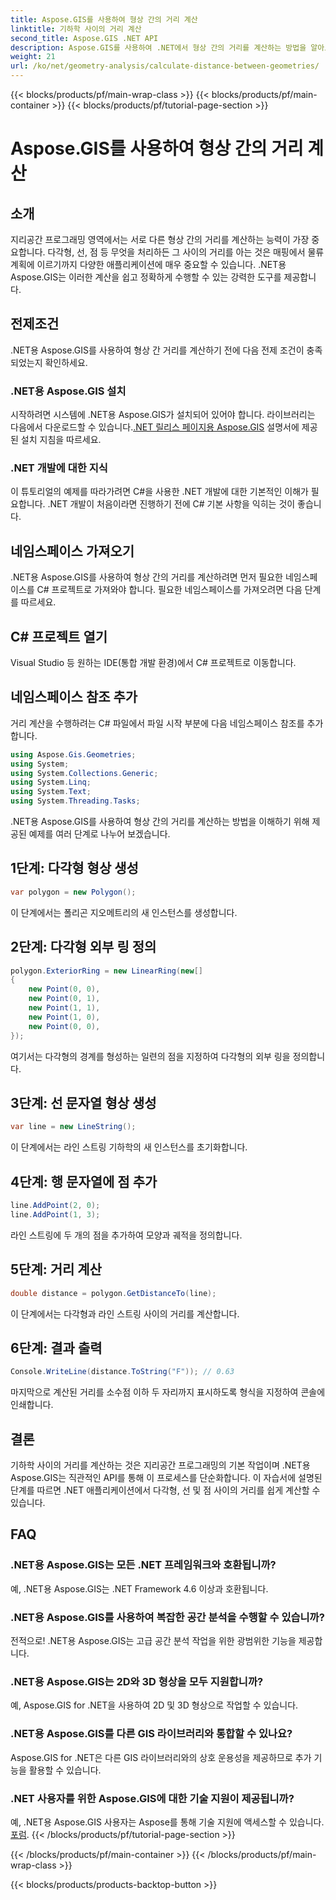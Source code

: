 ```yaml
---
title: Aspose.GIS를 사용하여 형상 간의 거리 계산
linktitle: 기하학 사이의 거리 계산
second_title: Aspose.GIS .NET API
description: Aspose.GIS를 사용하여 .NET에서 형상 간의 거리를 계산하는 방법을 알아보세요. 코드 예제가 포함된 단계별 가이드입니다. 지리공간 애플리케이션을 강화하세요.
weight: 21
url: /ko/net/geometry-analysis/calculate-distance-between-geometries/
---
```


{{< blocks/products/pf/main-wrap-class >}}
{{< blocks/products/pf/main-container >}}
{{< blocks/products/pf/tutorial-page-section >}}

# Aspose.GIS를 사용하여 형상 간의 거리 계산

## 소개
지리공간 프로그래밍 영역에서는 서로 다른 형상 간의 거리를 계산하는 능력이 가장 중요합니다. 다각형, 선, 점 등 무엇을 처리하든 그 사이의 거리를 아는 것은 매핑에서 물류 계획에 이르기까지 다양한 애플리케이션에 매우 중요할 수 있습니다. .NET용 Aspose.GIS는 이러한 계산을 쉽고 정확하게 수행할 수 있는 강력한 도구를 제공합니다.
## 전제조건
.NET용 Aspose.GIS를 사용하여 형상 간 거리를 계산하기 전에 다음 전제 조건이 충족되었는지 확인하세요.
### .NET용 Aspose.GIS 설치
 시작하려면 시스템에 .NET용 Aspose.GIS가 설치되어 있어야 합니다. 라이브러리는 다음에서 다운로드할 수 있습니다.[.NET 릴리스 페이지용 Aspose.GIS](https://releases.aspose.com/gis/net/) 설명서에 제공된 설치 지침을 따르세요.
### .NET 개발에 대한 지식
이 튜토리얼의 예제를 따라가려면 C#을 사용한 .NET 개발에 대한 기본적인 이해가 필요합니다. .NET 개발이 처음이라면 진행하기 전에 C# 기본 사항을 익히는 것이 좋습니다.

## 네임스페이스 가져오기
.NET용 Aspose.GIS를 사용하여 형상 간의 거리를 계산하려면 먼저 필요한 네임스페이스를 C# 프로젝트로 가져와야 합니다. 필요한 네임스페이스를 가져오려면 다음 단계를 따르세요.
## C# 프로젝트 열기
Visual Studio 등 원하는 IDE(통합 개발 환경)에서 C# 프로젝트로 이동합니다.
## 네임스페이스 참조 추가
거리 계산을 수행하려는 C# 파일에서 파일 시작 부분에 다음 네임스페이스 참조를 추가합니다.
```csharp
using Aspose.Gis.Geometries;
using System;
using System.Collections.Generic;
using System.Linq;
using System.Text;
using System.Threading.Tasks;
```

.NET용 Aspose.GIS를 사용하여 형상 간의 거리를 계산하는 방법을 이해하기 위해 제공된 예제를 여러 단계로 나누어 보겠습니다.
## 1단계: 다각형 형상 생성
```csharp
var polygon = new Polygon();
```
이 단계에서는 폴리곤 지오메트리의 새 인스턴스를 생성합니다.
## 2단계: 다각형 외부 링 정의
```csharp
polygon.ExteriorRing = new LinearRing(new[]
{
    new Point(0, 0),
    new Point(0, 1),
    new Point(1, 1),
    new Point(1, 0),
    new Point(0, 0),
});
```
여기서는 다각형의 경계를 형성하는 일련의 점을 지정하여 다각형의 외부 링을 정의합니다.
## 3단계: 선 문자열 형상 생성
```csharp
var line = new LineString();
```
이 단계에서는 라인 스트링 기하학의 새 인스턴스를 초기화합니다.
## 4단계: 행 문자열에 점 추가
```csharp
line.AddPoint(2, 0);
line.AddPoint(1, 3);
```
라인 스트링에 두 개의 점을 추가하여 모양과 궤적을 정의합니다.
## 5단계: 거리 계산
```csharp
double distance = polygon.GetDistanceTo(line);
```
이 단계에서는 다각형과 라인 스트링 사이의 거리를 계산합니다.
## 6단계: 결과 출력
```csharp
Console.WriteLine(distance.ToString("F")); // 0.63
```
마지막으로 계산된 거리를 소수점 이하 두 자리까지 표시하도록 형식을 지정하여 콘솔에 인쇄합니다.

## 결론
기하학 사이의 거리를 계산하는 것은 지리공간 프로그래밍의 기본 작업이며 .NET용 Aspose.GIS는 직관적인 API를 통해 이 프로세스를 단순화합니다. 이 자습서에 설명된 단계를 따르면 .NET 애플리케이션에서 다각형, 선 및 점 사이의 거리를 쉽게 계산할 수 있습니다.
## FAQ
### .NET용 Aspose.GIS는 모든 .NET 프레임워크와 호환됩니까?
예, .NET용 Aspose.GIS는 .NET Framework 4.6 이상과 호환됩니다.
### .NET용 Aspose.GIS를 사용하여 복잡한 공간 분석을 수행할 수 있습니까?
전적으로! .NET용 Aspose.GIS는 고급 공간 분석 작업을 위한 광범위한 기능을 제공합니다.
### .NET용 Aspose.GIS는 2D와 3D 형상을 모두 지원합니까?
예, Aspose.GIS for .NET을 사용하여 2D 및 3D 형상으로 작업할 수 있습니다.
### .NET용 Aspose.GIS를 다른 GIS 라이브러리와 통합할 수 있나요?
Aspose.GIS for .NET은 다른 GIS 라이브러리와의 상호 운용성을 제공하므로 추가 기능을 활용할 수 있습니다.
### .NET 사용자를 위한 Aspose.GIS에 대한 기술 지원이 제공됩니까?
 예, .NET용 Aspose.GIS 사용자는 Aspose를 통해 기술 지원에 액세스할 수 있습니다.[포럼](https://forum.aspose.com/c/gis/33).
{{< /blocks/products/pf/tutorial-page-section >}}

{{< /blocks/products/pf/main-container >}}
{{< /blocks/products/pf/main-wrap-class >}}

{{< blocks/products/products-backtop-button >}}
